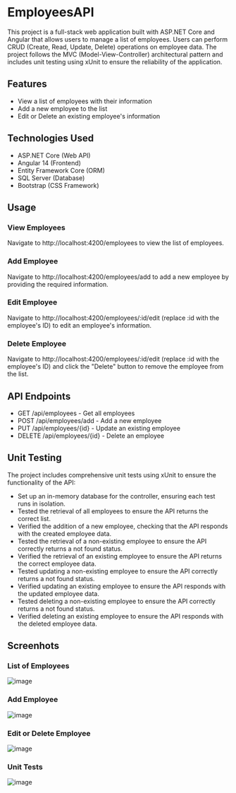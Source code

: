 # EmployeesAPI
This project is a full-stack web application built with ASP.NET Core and Angular that allows users to manage a list of employees. Users can perform CRUD (Create, Read, Update, Delete) operations on employee data. The project follows the MVC (Model-View-Controller) architectural pattern and includes unit testing using xUnit to ensure the reliability of the application.

## Features

- View a list of employees with their information
- Add a new employee to the list
- Edit or Delete an existing employee's information


## Technologies Used

- ASP.NET Core (Web API)
- Angular 14 (Frontend)
- Entity Framework Core (ORM)
- SQL Server (Database)
- Bootstrap (CSS Framework)


## Usage
### View Employees

Navigate to http://localhost:4200/employees to view the list of employees.

### Add Employee

Navigate to http://localhost:4200/employees/add to add a new employee by providing the required information.

### Edit Employee

Navigate to http://localhost:4200/employees/:id/edit (replace :id with the employee's ID) to edit an employee's information.

### Delete Employee

Navigate to http://localhost:4200/employees/:id/edit (replace :id with the employee's ID) and click the "Delete" button to remove the employee from the list.

## API Endpoints

- GET /api/employees - Get all employees
- POST /api/employees/add - Add a new employee
- PUT /api/employees/{id} - Update an existing employee
- DELETE /api/employees/{id} - Delete an employee


## Unit Testing

The project includes comprehensive unit tests using xUnit to ensure the functionality of the API:

- Set up an in-memory database for the controller, ensuring each test runs in isolation.
- Tested the retrieval of all employees to ensure the API returns the correct list.
- Verified the addition of a new employee, checking that the API responds with the created employee data.
- Tested the retrieval of a non-existing employee to ensure the API correctly returns a not found status.
- Verified the retrieval of an existing employee to ensure the API returns the correct employee data.
- Tested updating a non-existing employee to ensure the API correctly returns a not found status.
- Verified updating an existing employee to ensure the API responds with the updated employee data.
- Tested deleting a non-existing employee to ensure the API correctly returns a not found status.
- Verified deleting an existing employee to ensure the API responds with the deleted employee data.


## Screenhots

### List of Employees
![image](https://github.com/venkataprabhav/EmployeesAPI/assets/123014399/efc1fe55-8ea6-4925-8352-e658f40c3353)

### Add Employee
![image](https://github.com/venkataprabhav/EmployeesAPI/assets/123014399/82f1e5db-517b-40c7-8f8e-9d37f962769d)

### Edit or Delete Employee
![image](https://github.com/venkataprabhav/EmployeesAPI/assets/123014399/3e144439-7601-422d-96c4-213e62a73aee)

### Unit Tests
![image](https://github.com/venkataprabhav/EmployeesAPI/assets/123014399/09112098-3087-45de-9c43-c4c5c2e860ff)

